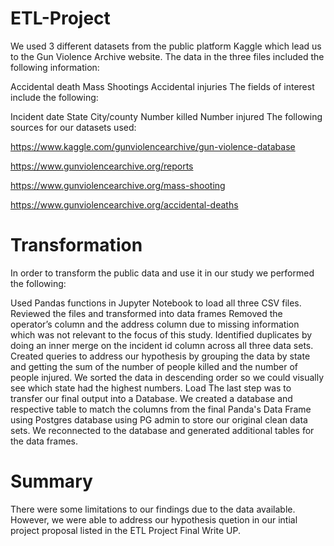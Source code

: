 # ETL-Project

We used 3 different datasets from the public platform Kaggle which lead us to the Gun Violence Archive website. The data in the three files included the following information:

Accidental death
Mass Shootings
Accidental injuries
The fields of interest include the following:

Incident date
State
City/county
Number killed
Number injured
The following sources for our datasets used:

https://www.kaggle.com/gunviolencearchive/gun-violence-database

https://www.gunviolencearchive.org/reports

https://www.gunviolencearchive.org/mass-shooting

https://www.gunviolencearchive.org/accidental-deaths

# Transformation
In order to transform the public data and use it in our study we performed the following:

Used Pandas functions in Jupyter Notebook to load all three CSV files.
Reviewed the files and transformed into data frames
Removed the operator’s column and the address column due to missing information which was not relevant to the focus of this study.
Identified duplicates by doing an inner merge on the incident id column across all three data sets.
Created queries to address our hypothesis by grouping the data by state and getting the sum of the number of people killed and the number of people injured. We sorted the data in descending order so we could visually see which state had the highest numbers.
Load
The last step was to transfer our final output into a Database. We created a database and respective table to match the columns from the final Panda's Data Frame using Postgres database using PG admin to store our original clean data sets. We reconnected to the database and generated additional tables for the data frames.

# Summary
There were some limitations to our findings due to the data available. However, we were able to address our hypothesis quetion in our intial project proposal listed in the ETL Project Final Write UP.
